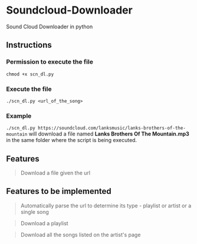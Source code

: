 # Soundcloud-Downloader
Sound Cloud Downloader in python

## Instructions

### Permission to execute the file
`chmod +x scn_dl.py`

### Execute the file
`./scn_dl.py <url_of_the_song>`

### Example
`./scn_dl.py https://soundcloud.com/lanksmusic/lanks-brothers-of-the-mountain` will download a file named **Lanks Brothers Of The Mountain.mp3** in the same folder where the script is being executed.

## Features
> Download a file given the url

## Features to be implemented
> Automatically parse the url to determine its type - playlist or artist or a single song

> Download a playlist

> Download all the songs listed on the artist's page
